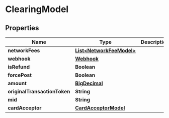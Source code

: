 
# ClearingModel

## Properties
Name | Type | Description | Notes
------------ | ------------- | ------------- | -------------
**networkFees** | [**List&lt;NetworkFeeModel&gt;**](NetworkFeeModel.md) |  |  [optional]
**webhook** | [**Webhook**](Webhook.md) |  |  [optional]
**isRefund** | **Boolean** |  |  [optional]
**forcePost** | **Boolean** |  |  [optional]
**amount** | [**BigDecimal**](BigDecimal.md) |  | 
**originalTransactionToken** | **String** |  | 
**mid** | **String** |  |  [optional]
**cardAcceptor** | [**CardAcceptorModel**](CardAcceptorModel.md) |  |  [optional]



